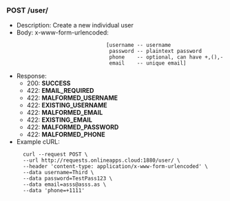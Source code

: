 ### POST /user/
* Description: Create a new individual user
* Body: x-www-form-urlencoded: 
  ```
                               [username -- username
                                password -- plaintext password 
                                phone    -- optional, can have +,(),- 
                                email    -- unique email]
* Response:
    * 200: **SUCCESS**
    * 422: **EMAIL_REQUIRED**
    * 422: **MALFORMED_USERNAME**
    * 422: **EXISTING_USERNAME**
    * 422: **MALFORMED_EMAIL**
    * 422: **EXISTING_EMAIL**
    * 422: **MALFORMED_PASSWORD**
    * 422: **MALFORMED_PHONE**
* Example cURL:
  ```
    curl --request POST \
    --url http://requests.onlineapps.cloud:1880/user/ \
    --header 'content-type: application/x-www-form-urlencoded' \
    --data username=Third \    
    --data password=TestPass123 \
    --data email=asss@asss.as \
    --data 'phone=+1111'
